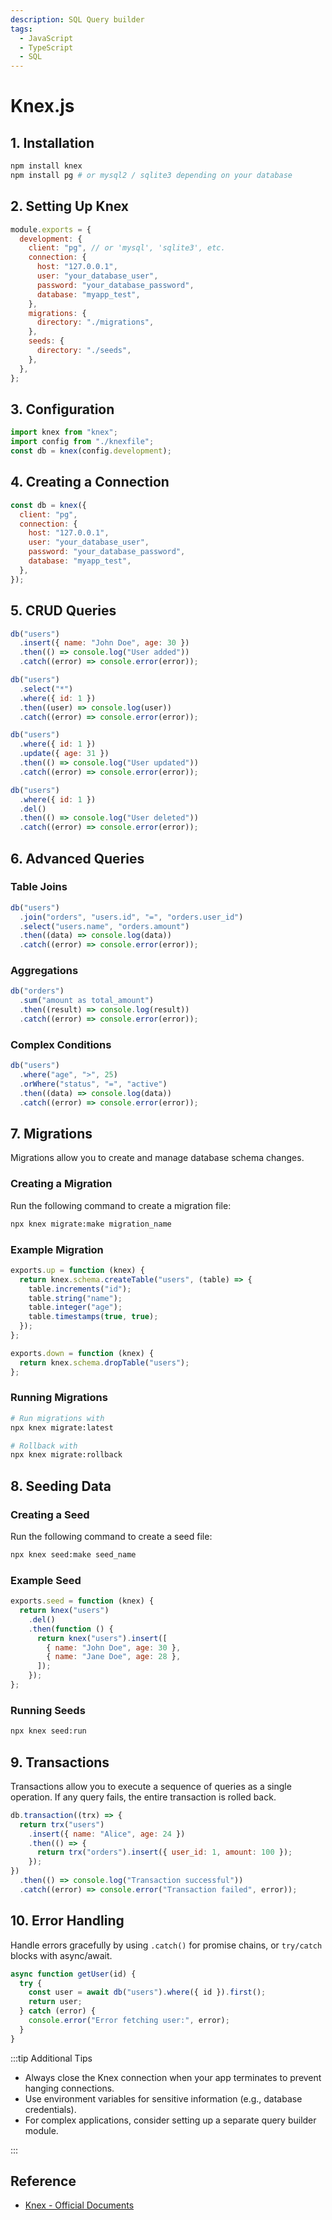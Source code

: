 ```yaml
---
description: SQL Query builder
tags:
  - JavaScript
  - TypeScript
  - SQL
---
```


# Knex.js

## 1. Installation

```bash
npm install knex
npm install pg # or mysql2 / sqlite3 depending on your database
```

## 2. Setting Up Knex

```js title="knexfile.js"
module.exports = {
  development: {
    client: "pg", // or 'mysql', 'sqlite3', etc.
    connection: {
      host: "127.0.0.1",
      user: "your_database_user",
      password: "your_database_password",
      database: "myapp_test",
    },
    migrations: {
      directory: "./migrations",
    },
    seeds: {
      directory: "./seeds",
    },
  },
};
```

## 3. Configuration

```js
import knex from "knex";
import config from "./knexfile";
const db = knex(config.development);
```

## 4. Creating a Connection

```js
const db = knex({
  client: "pg",
  connection: {
    host: "127.0.0.1",
    user: "your_database_user",
    password: "your_database_password",
    database: "myapp_test",
  },
});
```

## 5. CRUD Queries

```js
db("users")
  .insert({ name: "John Doe", age: 30 })
  .then(() => console.log("User added"))
  .catch((error) => console.error(error));
```

```js
db("users")
  .select("*")
  .where({ id: 1 })
  .then((user) => console.log(user))
  .catch((error) => console.error(error));
```

```js
db("users")
  .where({ id: 1 })
  .update({ age: 31 })
  .then(() => console.log("User updated"))
  .catch((error) => console.error(error));
```

```js
db("users")
  .where({ id: 1 })
  .del()
  .then(() => console.log("User deleted"))
  .catch((error) => console.error(error));
```

## 6. Advanced Queries

### Table Joins

```js
db("users")
  .join("orders", "users.id", "=", "orders.user_id")
  .select("users.name", "orders.amount")
  .then((data) => console.log(data))
  .catch((error) => console.error(error));
```

### Aggregations

```js
db("orders")
  .sum("amount as total_amount")
  .then((result) => console.log(result))
  .catch((error) => console.error(error));
```

### Complex Conditions

```js
db("users")
  .where("age", ">", 25)
  .orWhere("status", "=", "active")
  .then((data) => console.log(data))
  .catch((error) => console.error(error));
```

## 7. Migrations

Migrations allow you to create and manage database schema changes.

### Creating a Migration

Run the following command to create a migration file:

```bash
npx knex migrate:make migration_name
```

### Example Migration

```js title="migrations/20220101010101_create_users_table.js"
exports.up = function (knex) {
  return knex.schema.createTable("users", (table) => {
    table.increments("id");
    table.string("name");
    table.integer("age");
    table.timestamps(true, true);
  });
};

exports.down = function (knex) {
  return knex.schema.dropTable("users");
};
```

### Running Migrations

```bash
# Run migrations with
npx knex migrate:latest

# Rollback with
npx knex migrate:rollback
```

## 8. Seeding Data

### Creating a Seed

Run the following command to create a seed file:

```bash
npx knex seed:make seed_name
```

### Example Seed

```js title="seeds/initial_users.js"
exports.seed = function (knex) {
  return knex("users")
    .del()
    .then(function () {
      return knex("users").insert([
        { name: "John Doe", age: 30 },
        { name: "Jane Doe", age: 28 },
      ]);
    });
};
```

### Running Seeds

```bash
npx knex seed:run
```

## 9. Transactions

Transactions allow you to execute a sequence of queries as a single operation. If any query fails, the entire transaction is rolled back.

```js
db.transaction((trx) => {
  return trx("users")
    .insert({ name: "Alice", age: 24 })
    .then(() => {
      return trx("orders").insert({ user_id: 1, amount: 100 });
    });
})
  .then(() => console.log("Transaction successful"))
  .catch((error) => console.error("Transaction failed", error));
```

## 10. Error Handling

Handle errors gracefully by using `.catch()` for promise chains, or `try/catch` blocks with async/await.

```js
async function getUser(id) {
  try {
    const user = await db("users").where({ id }).first();
    return user;
  } catch (error) {
    console.error("Error fetching user:", error);
  }
}
```

:::tip Additional Tips

- Always close the Knex connection when your app terminates to prevent hanging connections.
- Use environment variables for sensitive information (e.g., database credentials).
- For complex applications, consider setting up a separate query builder module.

:::

## Reference

- [Knex - Official Documents](https://www.npmjs.com/package/knex)
